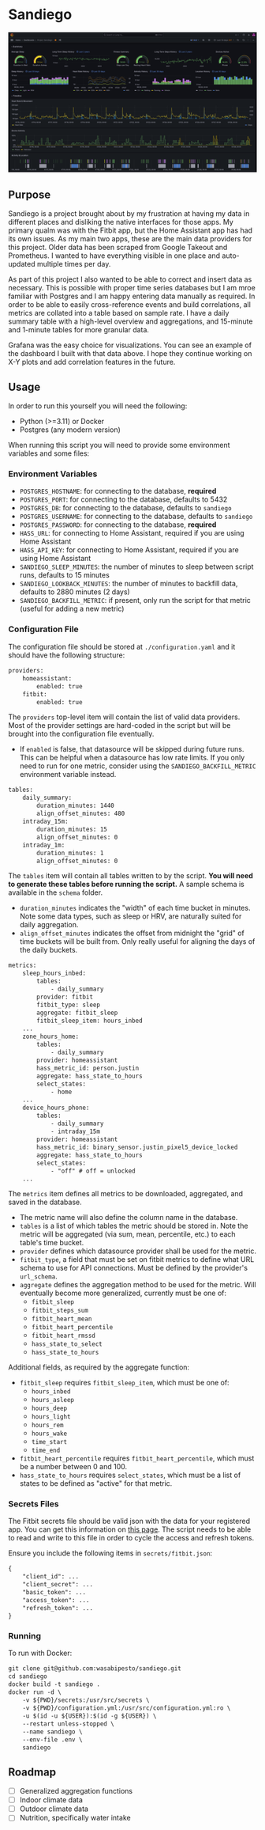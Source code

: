 # Sandiego

![](images/grafana_dashboard.png)

## Purpose

Sandiego is a project brought about by my frustration at having my data in different places and disliking the native interfaces for those apps. My primary qualm was with the Fitbit app, but the Home Assistant app has had its own issues. As my main two apps, these are the main data providers for this project. Older data has been scraped from Google Takeout and Prometheus. I wanted to have everything visible in one place and auto-updated multiple times per day.

As part of this project I also wanted to be able to correct and insert data as necessary. This is possible with proper time series databases but I am mroe familiar with Postgres and I am happy entering data manually as required. In order to be able to easily cross-reference events and build correlations, all metrics are collated into a table based on sample rate. I have a daily summary table with a high-level overview and aggregations, and 15-minute and 1-minute tables for more granular data.

Grafana was the easy choice for visualizations. You can see an example of the dashboard I built with that data above. I hope they continue working on X-Y plots and add correlation features in the future.

## Usage

In order to run this yourself you will need the following:

- Python (>=3.11) or Docker
- Postgres (any modern version)

When running this script you will need to provide some environment variables and some files:

### Environment Variables

- `POSTGRES_HOSTNAME`: for connecting to the database, **required**
- `POSTGRES_PORT`: for connecting to the database, defaults to 5432
- `POSTGRES_DB`: for connecting to the database, defaults to `sandiego`
- `POSTGRES_USERNAME`: for connecting to the database, defaults to `sandiego`
- `POSTGRES_PASSWORD`: for connecting to the database, **required**
- `HASS_URL`: for connecting to Home Assistant, required if you are using Home Assistant
- `HASS_API_KEY`: for connecting to Home Assistant, required if you are using Home Assistant
- `SANDIEGO_SLEEP_MINUTES`: the number of minutes to sleep between script runs, defaults to 15 minutes
- `SANDIEGO_LOOKBACK_MINUTES`: the number of minutes to backfill data, defaults to 2880 minutes (2 days)
- `SANDIEGO_BACKFILL_METRIC`: if present, only run the script for that metric (useful for adding a new metric)

### Configuration File

The configuration file should be stored at `./configuration.yaml` and it should have the following structure:

```
providers:
    homeassistant:
        enabled: true
    fitbit:
        enabled: true
```

The `providers` top-level item will contain the list of valid data providers. Most of the provider settings are hard-coded in the script but will be brought into the configuration file eventually. 

- If `enabled` is false, that datasource will be skipped during future runs. This can be helpful when a datasource has low rate limits. If you only need to run for one metric, consider using the `SANDIEGO_BACKFILL_METRIC` environment variable instead.

```
tables:
    daily_summary:
        duration_minutes: 1440
        align_offset_minutes: 480
    intraday_15m:
        duration_minutes: 15
        align_offset_minutes: 0
    intraday_1m:
        duration_minutes: 1
        align_offset_minutes: 0
```

The `tables` item will contain all tables written to by the script. **You will need to generate these tables before running the script.** A sample schema is available in the `schema` folder. 

- `duration_minutes` indicates the "width" of each time bucket in minutes. Note some data types, such as sleep or HRV, are naturally suited for daily aggregation.
- `align_offset_minutes` indicates the offset from midnight the "grid" of time buckets will be built from. Only really useful for aligning the days of the daily buckets.

```
metrics:
    sleep_hours_inbed:
        tables:
            - daily_summary
        provider: fitbit
        fitbit_type: sleep
        aggregate: fitbit_sleep
        fitbit_sleep_item: hours_inbed
    ...
    zone_hours_home:
        tables:
            - daily_summary
        provider: homeassistant
        hass_metric_id: person.justin
        aggregate: hass_state_to_hours
        select_states: 
            - home
    ...
    device_hours_phone:
        tables:
            - daily_summary
            - intraday_15m
        provider: homeassistant
        hass_metric_id: binary_sensor.justin_pixel5_device_locked
        aggregate: hass_state_to_hours
        select_states: 
            - "off" # off = unlocked
    ...
```

The `metrics` item defines all metrics to be downloaded, aggregated, and saved in the database.

- The metric name will also define the column name in the database.
- `tables` is a list of which tables the metric should be stored in. Note the metric will be aggregated (via sum, mean, percentile, etc.) to each table's time bucket.
- `provider` defines which datasource provider shall be used for the metric.
- `fitbit_type`, a field that must be set on fitbit metrics to define what URL schema to use for API connections. Must be defined by the provider's `url_schema`.
- `aggregate` defines the aggregation method to be used for the metric. Will eventually become more generalized, currently must be one of:
    - `fitbit_sleep`
    - `fitbit_steps_sum`
    - `fitbit_heart_mean`
    - `fitbit_heart_percentile`
    - `fitbit_heart_rmssd`
    - `hass_state_to_select`
    - `hass_state_to_hours`

Additional fields, as required by the aggregate function:
- `fitbit_sleep` requires `fitbit_sleep_item`, which must be one of:
    - `hours_inbed`
    - `hours_asleep`
    - `hours_deep`
    - `hours_light`
    - `hours_rem`
    - `hours_wake`
    - `time_start`
    - `time_end`
- `fitbit_heart_percentile` requires `fitbit_heart_percentile`, which must be a number between 0 and 100.
- `hass_state_to_hours` requires `select_states`, which must be a list of states to be defined as "active" for that metric.

### Secrets Files

The Fitbit secrets file should be valid json with the data for your registered app. You can get this information on [this page](https://dev.fitbit.com/build/reference/web-api/troubleshooting-guide/oauth2-tutorial/). The script needs to be able to read and write to this file in order to cycle the access and refresh tokens.

Ensure you include the following items in `secrets/fitbit.json`:

```
{
    "client_id": ...
    "client_secret": ...
    "basic_token": ...
    "access_token": ...
    "refresh_token": ...
}
```

### Running

To run with Docker:

```
git clone git@github.com:wasabipesto/sandiego.git
cd sandiego
docker build -t sandiego .
docker run -d \
    -v ${PWD}/secrets:/usr/src/secrets \
    -v ${PWD}/configuration.yml:/usr/src/configuration.yml:ro \
    -u $(id -u ${USER}):$(id -g ${USER}) \
    --restart unless-stopped \
    --name sandiego \
    --env-file .env \
    sandiego
```

## Roadmap

- [ ] Generalized aggregation functions
- [ ] Indoor climate data
- [ ] Outdoor climate data
- [ ] Nutrition, specifically water intake